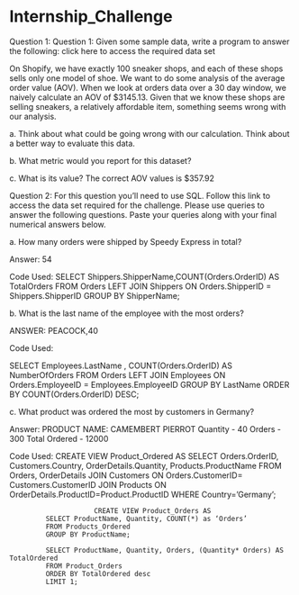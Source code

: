 # Internship_Challenge
Question 1:
Question 1: Given some sample data, write a program to answer the following: click here to access the required data set

On Shopify, we have exactly 100 sneaker shops, and each of these shops sells only one model of shoe. We want to do some analysis of the average order value (AOV). When we look at orders data over a 30 day window, we naively calculate an AOV of $3145.13. Given that we know these shops are selling sneakers, a relatively affordable item, something seems wrong with our analysis. 

a.	Think about what could be going wrong with our calculation. Think about a better way to evaluate this data. 

	

b.	What metric would you report for this dataset?
	
c.	What is its value?
        The correct AOV values is $357.92


Question 2:
For this question you’ll need to use SQL. Follow this link to access the data set required for the challenge. Please use queries to answer the following questions. Paste your queries along with your final numerical answers below.

a.	How many orders were shipped by Speedy Express in total?

Answer: 54	

Code Used: 
SELECT Shippers.ShipperName,COUNT(Orders.OrderID) AS TotalOrders FROM Orders
LEFT JOIN Shippers ON Orders.ShipperID = Shippers.ShipperID
GROUP BY ShipperName;

b.	What is the last name of the employee with the most orders?

ANSWER:   PEACOCK,40


Code Used:

SELECT  Employees.LastName , COUNT(Orders.OrderID) AS NumberOfOrders FROM Orders
LEFT JOIN Employees ON Orders.EmployeeID = Employees.EmployeeID
GROUP BY LastName
ORDER BY COUNT(Orders.OrderID) DESC;



c.	What product was ordered the most by customers in Germany?
 
Answer:  PRODUCT NAME: CAMEMBERT PIERROT
         Quantity - 40 
         Orders - 300
	 Total Ordered - 12000
         
Code Used:           CREATE VIEW Product_Ordered AS
		     SELECT Orders.OrderID, Customers.Country, OrderDetails.Quantity,  Products.ProductName
		     FROM Orders, OrderDetails
		     JOIN Customers ON Orders.CustomerID= Customers.CustomerID
	 	     JOIN Products ON OrderDetails.ProductID=Product.ProductID
		     WHERE Country=’Germany’;

	                     CREATE VIEW Product_Orders AS 
		     SELECT ProductName, Quantity, COUNT(*) as ‘Orders’
		     FROM Products_Ordered
		     GROUP BY ProductName;
			
		     SELECT ProductName, Quantity, Orders, (Quantity* Orders) AS TotalOrdered
		     FROM Product_Orders
		     ORDER BY TotalOrdered desc
		     LIMIT 1;
